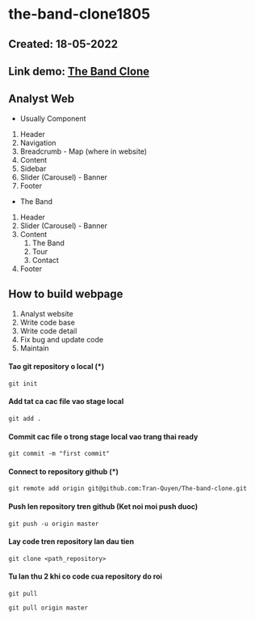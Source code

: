 # the-band-clone1805

## Created: 18-05-2022

## Link demo: [The Band Clone](https://the-band1805.netlify.app/)

## Analyst Web

- Usually Component

1.  Header
2.  Navigation
3.  Breadcrumb - Map (where in website)
4.  Content
5.  Sidebar
6.  Slider (Carousel) - Banner
7.  Footer

- The Band

1.  Header
2.  Slider (Carousel) - Banner
3.  Content
    1.  The Band
    2.  Tour
    3.  Contact
4.  Footer

## How to build webpage

1. Analyst website
2. Write code base
3. Write code detail
4. Fix bug and update code
5. Maintain

#### Tao git repository o local (\*)

```
git init
```

#### Add tat ca cac file vao stage local

```
git add .
```

#### Commit cac file o trong stage local vao trang thai ready

```
git commit -m "first commit"
```

#### Connect to repository github (\*)

```
git remote add origin git@github.com:Tran-Quyen/The-band-clone.git
```

#### Push len repository tren github (Ket noi moi push duoc)

```
git push -u origin master
```

#### Lay code tren repository lan dau tien

```
git clone <path_repository>
```

#### Tu lan thu 2 khi co code cua repository do roi

```
git pull
```

```
git pull origin master
```

